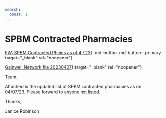 ```yaml
---
search:
  boost: 1
---
```


# SPBM Contracted Pharmacies

[FW: SPBM Contracted Phcies as of 4.7.23](https://mygainwell-my.sharepoint.com/:u:/r/personal/christopher_nguyen_gainwelltechnologies_com/Documents/Evergreen/Emails/FW_%20SPBM%20Contracted%20Phcies%20as%20of%204_7_23.msg?csf=1&web=1&e=bHpZbK){ .md-button .md-button--primary target="_blank" rel="noopener"}

[Gainwell Network file 20230407](https://mygainwell-my.sharepoint.com/:x:/r/personal/christopher_nguyen_gainwelltechnologies_com/Documents/Evergreen/Emails/Gainwell%20Network%20file%2020230407.xlsx?d=wfc936d92bc9c4c75a1c837d8dad57cf5&csf=1&web=1&e=cQyflv){:target="_blank" rel="noopener"}

Team,

Attached is the updated list of SPBM contracted pharmacies as on 04/07/23.  Please forward to anyone not listed.

Thanks,

Janice Robinson
